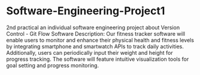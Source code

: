 # Software-Engineering-Project1
2nd practical an individual software engineering project about Version Control - Git Flow Software Description: Our fitness tracker software will enable users to monitor and enhance their physical health and fitness levels by integrating smartphone and smartwatch APIs to track daily activities. Additionally, users can periodically input their weight and height for progress tracking. The software will feature intuitive visualization tools for goal setting and progress monitoring.
